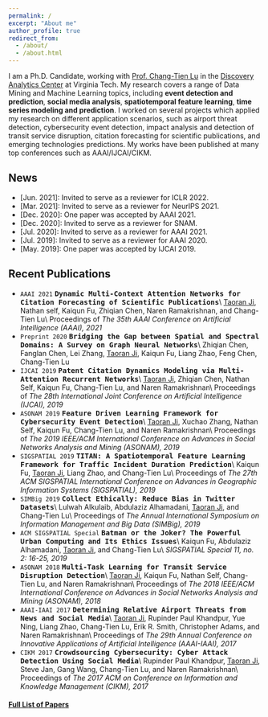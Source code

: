 ```yaml
---
permalink: /
excerpt: "About me"
author_profile: true
redirect_from: 
  - /about/
  - /about.html
---
```


I am a Ph.D. Candidate, working with [Prof. Chang-Tien Lu](http://people.cs.vt.edu/~ctlu/) in the [Discovery Analytics Center](https://dac.cs.vt.edu/) at Virginia Tech. My research covers a range of Data Mining and Machine Learning topics, including **event detection and prediction**, **social media analysis**, **spatiotemporal feature learning**, **time series modeling and prediction**. I worked on several projects which applied my research on different application scenarios, such as airport threat detection, cybersecurity event detection, impact analysis and detection of transit service disruption, citation forecasting for scientific publications, and emerging technologies predictions. My works have been published at many top conferences such as AAAI/IJCAI/CIKM. 

## News
* [Jun. 2021]: Invited to serve as a reviewer for ICLR 2022.
* [Mar. 2021]: Invited to serve as a reviewer for NeurIPS 2021.
* [Dec. 2020]: One paper was accepted by AAAI 2021. 
* [Dec. 2020]: Invited to serve as a reviewer for SNAM.
* [Jul. 2020]: Invited to serve as a reviewer for AAAI 2021.
* [Jul. 2019]: Invited to serve as a reviewer for AAAI 2020.
* [May. 2019]: One paper was accepted by IJCAI 2019. 



## Recent Publications

* `AAAI 2021` **<kbd>Dynamic Multi-Context Attention Networks for Citation
Forecasting of Scientific Publications</kbd>**\\
<ins>Taoran Ji</ins>, Nathan self, Kaiqun Fu, Zhiqian Chen, Naren Ramakrishnan,
and Chang-Tien Lu\\
Proceedings of *The 35th AAAI Conference on Artificial Intelligence (AAAI),
2021*
* `Preprint 2020` **<kbd>Bridging the Gap between Spatial and Spectral 
Domains: A Survey on Graph Neural Networks</kbd>**\\
Zhiqian Chen, Fanglan Chen, Lei Zhang, <ins>Taoran Ji</ins>, Kaiqun Fu,
Liang Zhao, Feng Chen, Chang-Tien Lu
* `IJCAI 2019` **<kbd>Patent Citation Dynamics Modeling via Multi-Attention
Recurrent Networks</kbd>**\\
<ins>Taoran Ji</ins>, Zhiqian Chen, Nathan Self, Kaiqun Fu, Chang-Tien Lu,
and Naren Ramakrishnan\\
Proceedings of *The 28th International Joint Conference on Artificial
Intelligence (IJCAI), 2019*
* `ASONAM 2019` **<kbd>Feature Driven Learning Framework for Cybersecurity Event
Detection</kbd>**\\
<ins>Taoran Ji</ins>, Xuchao Zhang, Nathan Self, Kaiqun Fu, Chang-Tien Lu,
and Naren Ramakrishnan\\
Proceedings of *The 2019 IEEE/ACM International Conference on Advances in
Social Networks Analysis and Mining (ASONAM), 2019*
* `SIGSPATIAL 2019` **<kbd>TITAN: A Spatiotemporal Feature Learning Framework for
Traffic Incident Duration Prediction</kbd>**\\
Kaiqun Fu, <ins>Taoran Ji</ins>, Liang Zhao, and Chang-Tien Lu\\
Proceedings of *The 27th ACM SIGSPATIAL International Conference on Advances in
Geographic Information Systems (SIGSPATIAL), 2019*
* `SIMBig 2019` **<kbd>Collect Ethically: Reduce Bias in Twitter Datasets</kbd>**\\
Lulwah Alkulaib, Abdulaziz Alhamadani, <ins>Taoran Ji</ins>, and
Chang-Tien Lu\\
Proceedings of *The Annual International Symposium on Information Management and
Big Data (SIMBig), 2019*
* `ACM SIGSPATIAL Special` **<kbd>Batman or the Joker? The Powerful Urban Computing
and Its Ethics Issues</kbd>**\\
Kaiqun Fu, Abdulaziz Alhamadani, <ins>Taoran Ji</ins>, and Chang-Tien Lu\\
*SIGSPATIAL Special 11, no. 2: 16-25, 2019*
* `ASONAM 2018` **<kbd>Multi-Task Learning for Transit Service Disruption
Detection</kbd>**\\
<ins>Taoran Ji</ins>, Kaiqun Fu, Nathan Self, Chang-Tien Lu, and
Naren Ramakrishnan\\
Proceedings of *The 2018 IEEE/ACM International Conference on Advances in Social
Networks Analysis and Mining (ASONAM), 2018*
* `AAAI-IAAI 2017` **<kbd>Determining Relative Airport Threats from News and Social
Media</kbd>**\\
<ins>Taoran Ji</ins>, Rupinder Paul Khandpur, Yue Ning, Liang Zhao,
Chang-Tien Lu, Erik R. Smith, Christopher Adams, and Naren Ramakrishnan\\
Proceedings of *The 29th Annual Conference on Innovative Applications of
Artificial Intelligence (AAAI-IAAI), 2017*
* `CIKM 2017` **<kbd>Crowdsourcing Cybersecurity: Cyber Attack Detection Using
Social Media</kbd>**\\
Rupinder Paul Khandpur, <ins>Taoran Ji</ins>, Steve Jan, Gang Wang,
Chang-Tien Lu, and Naren Ramakrishnan\\
Proceedings of *The 2017 ACM on Conference on Information and Knowledge
Management (CIKM), 2017*

#### [Full List of Papers](https://taoranj.github.io/publications/)

